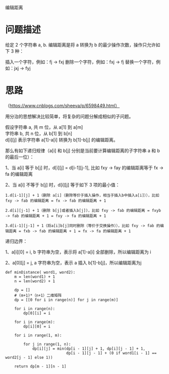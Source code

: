 编辑距离

# 问题描述

给定 2 个字符串 a, b. 编辑距离是将 a 转换为 b 的最少操作次数，操作只允许如下 3 种：

插入一个字符，例如：fj -> fxj
删除一个字符，例如：fxj -> fj
替换一个字符，例如：jxj -> fyj

# 思路
（https://www.cnblogs.com/sheeva/p/6598449.html）

用分治的思想解决比较简单，将复杂的问题分解成相似的子问题。

假设字符串 a, 共 m 位，从 a[1] 到 a[m]  
字符串 b, 共 n 位，从 b[1] 到 b[n]  
d[i][j] 表示字符串 a[1]-a[i] 转换为 b[1]-b[j] 的编辑距离。

那么有如下递归规律（a[i] 和 b[j] 分别是当前要计算编辑距离的子字符串 a 和 b 的最后一位）：

1、当 a[i] 等于 b[j] 时，d[i][j] = d[i-1][j-1], 比如 fxy -> fay 的编辑距离等于 fx -> fa 的编辑距离

2、当 a[i] 不等于 b[j] 时，d[i][j] 等于如下 3 项的最小值：
    
    1.d[i-1][j] + 1（删除 a[i]（删除等价于插入操作，相当于插入b中插入a[i]）），比如 fxy -> fab 的编辑距离 = fx -> fab 的编辑距离 + 1
    
    2.d[i][j-1] + 1（删除 b[j]或者插入b[j])，比如 fxy -> fab 的编辑距离 = fxyb -> fab 的编辑距离 + 1 = fxy -> fa 的编辑距离 + 1
    
    3.d[i-1][j-1] + 1（将a[i]b[j]同时删除（等价于交换操作）），比如 fxy -> fab 的编辑距离 = fxb -> fab 的编辑距离 + 1 = fx -> fa 的编辑距离 + 1
    
递归边界：

1、a[i][0] = i, b 字符串为空，表示将 a[1]-a[i] 全部删除，所以编辑距离为 i

2、a[0][j] = j, a 字符串为空，表示 a 插入 b[1]-b[j]，所以编辑距离为j

```
def minDistance( word1, word2):
    m = len(word1) + 1
    n = len(word2) + 1

    dp = []
    # (m+1)*（n+1）二维矩阵
    dp = [[0 for i in range(n)] for j in range(m)]  

    for i in range(n):
        dp[0][i] = i

    for i in range(m):
        dp[i][0] = i

    for i in range(1, m):

        for j in range(1, n):
            dp[i][j] = min(dp[i - 1][j] + 1, dp[i][j - 1] + 1,
                           dp[i - 1][j - 1] + (0 if word1[i - 1] == word2[j - 1] else 1))

    return dp[m - 1][n - 1]
```
